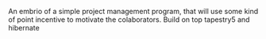 An embrio of a simple project management program, that will use some kind of point incentive to motivate the colaborators. Build on top tapestry5 and hibernate